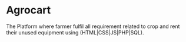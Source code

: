 # Agrocart
The Platform where farmer fulfil all requirement related to crop and rent their unused equipment using (HTML|CSS|JS|PHP|SQL). 
